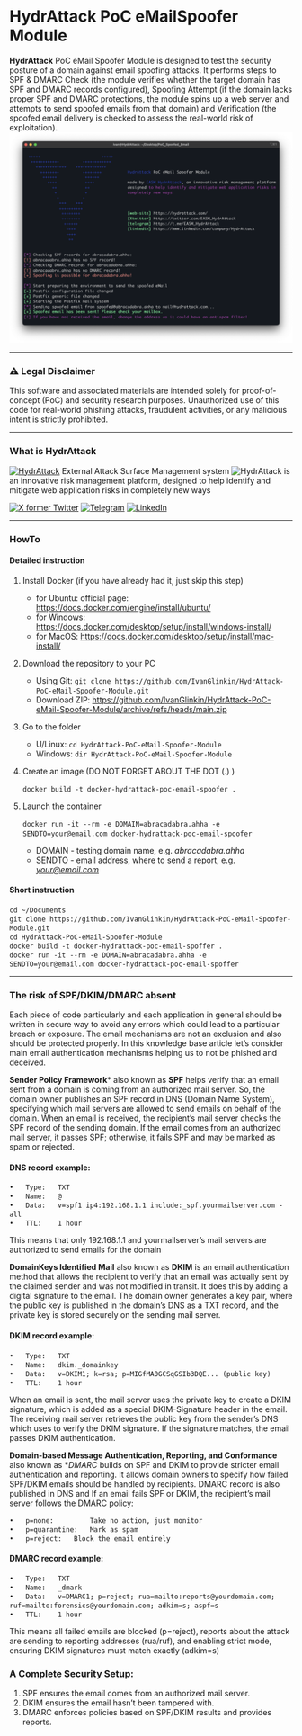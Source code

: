 # HydrAttack PoC eMailSpoofer Module

**HydrAttack** PoC eMail Spoofer Module is designed to test the security posture of a domain against email spoofing attacks. It performs steps to SPF &amp; DMARC Check (the module verifies whether the target domain has SPF and DMARC records configured), Spoofing Attempt (if the domain lacks proper SPF and DMARC protections, the module spins up a web server and attempts to send spoofed emails from that domain) and Verification (the spoofed email delivery is checked to assess the real-world risk of exploitation).
![](https://github.com/IvanGlinkin/media_support/blob/main/HydrAttack%20PoC%20-%20Email%20Spoofer%20Module%20Logo.png?raw=true)

---

### ⚠️ Legal Disclaimer

This software and associated materials are intended solely for proof-of-concept (PoC) and security research purposes. Unauthorized use of this code for real-world phishing attacks, fraudulent activities, or any malicious intent is strictly prohibited.

---

### What is HydrAttack
[![HydrAttack](https://hydrattack.com/img/logo.svg)](https://hydrattack.com/)
External Attack Surface Management system ![HydrAttack](https://hydrattack.com/) is an innovative risk management platform, designed to help identify and mitigate web application risks in completely new ways

[![X former Twitter](https://cdn-icons-png.flaticon.com/128/5969/5969020.png)](https://twitter.com/EASM_HydrAttack)
[![Telegram](https://cdn-icons-png.flaticon.com/128/2111/2111646.png)](https://t.me/EASM_HydrAttack)
[![LinkedIn](https://cdn-icons-png.flaticon.com/128/174/174857.png)](https://www.linkedin.com/company/HydrAttack)

---

### HowTo

#### Detailed instruction
  
1. Install Docker (if you have already had it, just skip this step)
   * for Ubuntu: official page: https://docs.docker.com/engine/install/ubuntu/
   * for Windows: https://docs.docker.com/desktop/setup/install/windows-install/
   * for MacOS: https://docs.docker.com/desktop/setup/install/mac-install/

2. Download the repository to your PC
   * Using Git: `git clone https://github.com/IvanGlinkin/HydrAttack-PoC-eMail-Spoofer-Module.git`
   * Download ZIP: https://github.com/IvanGlinkin/HydrAttack-PoC-eMail-Spoofer-Module/archive/refs/heads/main.zip
   
3. Go to the folder
   * U/Linux: `cd HydrAttack-PoC-eMail-Spoofer-Module`
   * Windows: `dir HydrAttack-PoC-eMail-Spoofer-Module`
  
4. Create an image (DO NOT FORGET ABOUT THE DOT (.) )
   
   `docker build -t docker-hydrattack-poc-email-spoofer .`

5. Launch the container
   
   `docker run -it --rm -e DOMAIN=abracadabra.ahha -e SENDTO=your@email.com docker-hydrattack-poc-email-spoofer`
   
   * DOMAIN - testing domain name, e.g. *abracadabra.ahha*
   * SENDTO - email address, where to send a report, e.g. *your@email.com*




     
#### Short instruction
  
```
cd ~/Documents
git clone https://github.com/IvanGlinkin/HydrAttack-PoC-eMail-Spoofer-Module.git
cd HydrAttack-PoC-eMail-Spoofer-Module
docker build -t docker-hydrattack-poc-email-spoffer .
docker run -it --rm -e DOMAIN=abracadabra.ahha -e SENDTO=your@email.com docker-hydrattack-poc-email-spoffer
```

---

### The risk of SPF/DKIM/DMARC absent
Each piece of code particularly and each application in general should be written in secure way to avoid any errors which could lead to a particular breach or exposure. The email mechanisms are not an exclusion and also should be protected properly. In this knowledge base article let’s consider main email authentication mechanisms helping us to not be phished and deceived.

**Sender Policy Framework*** also known as **SPF** helps verify that an email sent from a domain is coming from an authorized mail server. So, the domain owner publishes an SPF record in DNS (Domain Name System), specifying which mail servers are allowed to send emails on behalf of the domain. When an email is received, the recipient’s mail server checks the SPF record of the sending domain. If the email comes from an authorized mail server, it passes SPF; otherwise, it fails SPF and may be marked as spam or rejected.

#### DNS record example:
```
•	Type: 	TXT
•	Name: 	@
•	Data: 	v=spf1 ip4:192.168.1.1 include:_spf.yourmailserver.com -all
•	TTL: 	1 hour
```

This means that only 192.168.1.1 and yourmailserver’s mail servers are authorized to send emails for the domain

**DomainKeys Identified Mail** also known as **DKIM** is an email authentication method that allows the recipient to verify that an email was actually sent by the claimed sender and was not modified in transit. It does this by adding a digital signature to the email.
The domain owner generates a key pair, where the public key is published in the domain’s DNS as a TXT record, and the private key is stored securely on the sending mail server.


#### DKIM record example:
```
•	Type: 	TXT
•	Name: 	dkim._domainkey
•	Data: 	v=DKIM1; k=rsa; p=MIGfMA0GCSqGSIb3DQE... (public key)
•	TTL: 	1 hour
```
When an email is sent, the mail server uses the private key to create a DKIM signature, which is added as a special DKIM-Signature header in the email. The receiving mail server retrieves the public key from the sender’s DNS which uses to verify the DKIM signature. If the signature matches, the email passes DKIM authentication.

**Domain-based Message Authentication, Reporting, and Conformance** also known as **DMARC* builds on SPF and DKIM to provide stricter email authentication and reporting. It allows domain owners to specify how failed SPF/DKIM emails should be handled by recipients.
DMARC record is also published in DNS and If an email fails SPF or DKIM, the recipient’s mail server follows the DMARC policy:
```
•	p=none:	        Take no action, just monitor
•	p=quarantine:	Mark as spam
•	p=reject: 	Block the email entirely
```


#### DMARC record example:
```
•	Type: 	TXT
•	Name: 	_dmark
•	Data: 	v=DMARC1; p=reject; rua=mailto:reports@yourdomain.com; ruf=mailto:forensics@yourdomain.com; adkim=s; aspf=s
•	TTL: 	1 hour
```
This means all failed emails are blocked (p=reject), reports about the attack are sending to reporting addresses (rua/ruf), and enabling strict mode, ensuring DKIM signatures must match exactly (adkim=s)


### A Complete Security Setup:
1.	SPF ensures the email comes from an authorized mail server.
2.	DKIM ensures the email hasn’t been tampered with.
3.	DMARC enforces policies based on SPF/DKIM results and provides reports.

